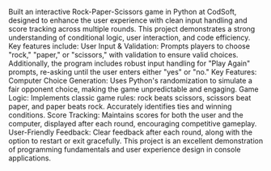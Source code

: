 Built an interactive Rock-Paper-Scissors game in Python at CodSoft, designed to enhance the user experience with clean input handling and score tracking across multiple rounds. This project demonstrates a strong understanding of conditional logic, user interaction, and code efficiency. Key features include:
User Input & Validation: Prompts players to choose "rock," "paper," or "scissors," with validation to ensure valid choices. Additionally, the program includes robust input handling for "Play Again" prompts, re-asking until the user enters either "yes" or "no."
Key Features:
Computer Choice Generation: Uses Python's randomization to simulate a fair opponent choice, making the game unpredictable and engaging.
Game Logic: Implements classic game rules: rock beats scissors, scissors beat paper, and paper beats rock. Accurately identifies ties and winning conditions.
Score Tracking: Maintains scores for both the user and the computer, displayed after each round, encouraging competitive gameplay.
User-Friendly Feedback: Clear feedback after each round, along with the option to restart or exit gracefully.
This project is an excellent demonstration of programming fundamentals and user experience design in console applications.
